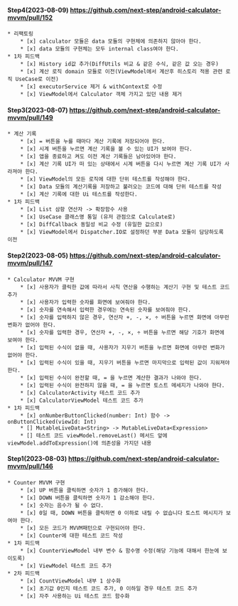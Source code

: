 #### Step4(2023-08-09) https://github.com/next-step/android-calculator-mvvm/pull/152
    * 리팩토링
        * [x] calculator 모듈은 data 모듈의 구현체에 의존하지 않아야 한다.
        * [x] data 모듈의 구현체는 모두 internal class여야 한다.
    * 1차 피드백
        * [x] History id값 추가(DiffUtils 비교 & 같은 수식, 같은 값 오는 경우)
        * [x] 계산 로직 domain 모듈로 이전(ViewModel에서 계산후 히스토리 적용 관련 로직 UseCase로 이전)
        * [x] executorService 제거 & withContext로 수정
        * [x] ViewModel에서 Calculator 객체 가지고 있던 내용 제거

#### Step3(2023-08-07) https://github.com/next-step/android-calculator-mvvm/pull/149
    * 계산 기록
        * [x] = 버튼을 누를 때마다 계산 기록에 저장되어야 한다.
        * [x] 시계 버튼을 누르면 계산 기록을 볼 수 있는 UI가 보여야 한다.
        * [x] 앱을 종료하고 켜도 이전 계산 기록들은 남아있어야 한다.
        * [x] 계산 기록 UI가 떠 있는 상태에서 시계 버튼을 다시 누르면 계산 기록 UI가 사라져야 한다.
        * [x] ViewModel의 모든 로직에 대한 단위 테스트를 작성해야 한다.
        * [x] Data 모듈의 계산기록을 저장하고 불러오는 코드에 대해 단위 테스트를 작성
        * [x] 계산 기록에 대한 Ui 테스트를 작성한다.
    * 1차 피드백
        * [x] List 삼항 연산자 -> 확장함수 사용
        * [x] UseCase 클래스명 통일 (유저 관점으로 Calculate로)
        * [x] DiffCallback 동일성 비교 수정 (유일한 값으로)
        * [x] ViewModel에서 Dispatcher.IO로 설정하던 부분 Data 모듈이 담당하도록 이전

#### Step2(2023-08-05) https://github.com/next-step/android-calculator-mvvm/pull/147
    * Calculator MVVM 구현
        * [x] 사용자가 클릭한 값에 따라서 사칙 연산을 수행하는 계산기 구현 및 테스트 코드 추가
        * [x] 사용자가 입력한 숫자를 화면에 보여줘야 한다.
        * [x] 숫자를 연속해서 입력한 경우에는 연속된 숫자를 보여줘야 한다. 
        * [x] 숫자를 입력하지 않은 경우, 연산자 +, -, ×, ÷ 버튼을 누르면 화면에 아무런 변화가 없어야 한다.
        * [x] 숫자를 입력한 경우, 연산자 +, -, ×, ÷ 버튼을 누르면 해당 기호가 화면에 보여야 한다.
        * [x] 입력된 수식이 없을 때, 사용자가 지우기 버튼을 누르면 화면에 아무런 변화가 없어야 한다.
        * [x] 입력된 수식이 있을 때, 지우기 버튼을 누르면 마지막으로 입력된 값이 지워져야 한다.
        * [x] 입력된 수식이 완전할 때, = 을 누르면 계산한 결과가 나와야 한다.
        * [x] 입력된 수식이 완전하지 않을 때, = 을 누르면 토스트 메세지가 나와야 한다.
        * [x] CalculatorActivity 테스트 코드 추가
        * [x] CalculatorViewModel 테스트 코드 추가
    * 1차 피드백
        * [x] onNumberButtonClicked(number: Int) 함수 -> onButtonClicked(viewId: Int)
        * [] MutableLiveData<String> -> MutableLiveData<Expression>
        * [] 테스트 코드 viewModel.removeLast() 메서드 앞에 viewModel.addToExpression()에 의존성을 가지던 내용
        
#### Step1(2023-08-03) https://github.com/next-step/android-calculator-mvvm/pull/146
    * Counter MVVM 구현
        * [x] UP 버튼을 클릭하면 숫자가 1 증가해야 한다.
        * [x] DOWN 버튼을 클릭하면 숫자가 1 감소해야 한다.
        * [x] 숫자는 음수가 될 수 없다.
        * [x] 0일 때, DOWN 버튼을 클릭하면 0 이하로 내릴 수 없습니다 토스트 메시지가 보여야 한다.
        * [x] 모든 코드가 MVVM패턴으로 구현되어야 한다.
        * [x] Counter에 대한 테스트 코드 작성
    * 1차 피드백
        * [x] CounterViewModel 내부 변수 & 함수명 수정(해당 기능에 대해서 한눈에 보이도록)
        * [x] ViewModel 테스트 코드 추가
    * 2차 피드백
        * [x] CountViewModel 내부 1 상수화
        * [x] 초기값 0인지 테스트 코드 추가, 0 이하일 경우 테스트 코드 추가
        * [x] 자주 사용하는 Ui 테스트 코드 함수화
